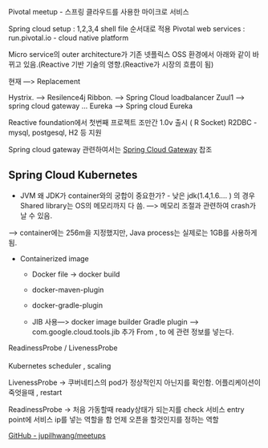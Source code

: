 Pivotal meetup - 스프링 클라우드를 사용한 마이크로 서비스

Spring cloud setup :  1,2,3,4 shell file 순서대로 적용 
Pivotal web services : run.pivotal.io - cloud native platform 

Micro service의 outer architecture가 기존 넷플릭스 OSS 환경에서 아래와 같이 바뀌고 있음.(Reactive 기반 기술의 영향.(Reactive가 시장의 흐름이 됨)

현재 —> Replacement

Hystrix. —> Resilence4j 
Ribbon. —> Spring Cloud loadbalancer
Zuul1 —> spring cloud gateway …
Eureka —> Spring cloud Eureka


Reactive foundation에서 첫번째 프로젝트 조만간 1.0v 출시 ( R Socket)
R2DBC - mysql, postgesql, H2 등 지원

Spring cloud gateway 관련하여서는  [Spring Cloud Gateway](https://cloud.spring.io/spring-cloud-gateway/reference/html/) 찹조




## Spring Cloud Kubernetes
* JVM
왜 JDK가 container와의 궁합이 중요한가? - 
낮은 jdk(1.4,1.6…. ) 의 경우
Shared library는 OS의 메모리까지 다 씀. —> 메모리 조절과 관련하여 crash가 날 수 있음.

—> container에는 256m을 지정했지만, Java process는 실제로는 1GB를 사용하게 됨.

* Containerized image
    * Docker file -> docker build 
    * docker-maven-plugin
    * docker-gradle-plugin

    * JIB 사용—> docker image builder
    Gradle plugin —> com.google.cloud.tools.jib 추가
From , to 에 관련 정보를 넣는다.

ReadinessProbe / LivenessProbe
    
#### 
Kubernetes scheduler , scaling

LivenessProbe -> 쿠버네티스의 pod가 정상적인지 아닌지를 확인함.
어플리케이션이 죽엇을때 , restart

ReadinessProbe -> 처음 가동할때 ready상태가 되는지를 check
서비스 entry point에 서비스 ip를 넣는 역할을 함
언제 오픈을 할것인지를 정하는 역할


[GitHub - jupilhwang/meetups](https://github.com/jupilhwang/meetups)


